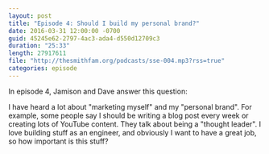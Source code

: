 ```yaml
---
layout: post
title: "Episode 4: Should I build my personal brand?"
date: 2016-03-31 12:00:00 -0700
guid: 45245e62-2797-4ac3-ada4-d550d12709c3
duration: "25:33"
length: 27917611
file: "http://thesmithfam.org/podcasts/sse-004.mp3?rss=true"
categories: episode
---
```






In episode 4, Jamison and Dave answer this question:

I have heard a lot about "marketing myself" and my "personal brand". For example, some people say I should be writing a blog post every week or creating lots of YouTube content. They talk about being a "thought leader". I love building stuff as an engineer, and obviously I want to have a great job, so how important is this stuff?



